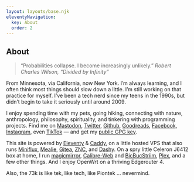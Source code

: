 ```yaml
---
layout: layouts/base.njk
eleventyNavigation:
  key: About
  order: 2
---
```


<article data-pagefind-body>

# About

> “Probabilities collapse. I become increasingly unlikely.”
> <cite>Robert Charles Wilson, *“Divided by Infinity”*</cite>

From Minnesota, via California, now New York. I’m always learning, and I often think most things should slow down a little. I’m still working on that practice for myself. I’ve been a tech nerd since my teens in the 1990s, but didn’t begin to take it seriously until around 2009.

I enjoy spending time with my pets, going hiking, connecting with nature, anthropology, philosophy, spirituality, and tinkering with programming projects. Find me on [Mastodon](https://kolektiva.social/@adampiontek), [Twitter](https://twitter.com/adampiontek), [Github](https://github.com/apiontek), [Goodreads](https://www.goodreads.com/user/show/2450014-adam-piontek), [Facebook](https://facebook.com/damek), [Instagram](https://www.instagram.com/adampiontek/), even [TikTok](https://www.tiktok.com/@adampiontek8) — and get my [public GPG key](/DF185CEE29A3D443_public_key.asc).

This site is powered by [Eleventy](https://www.11ty.dev/) & [Caddy](https://caddyserver.com/), on a little hosted VPS that also runs [Miniflux](https://miniflux.app/), [Mealie](https://hay-kot.github.io/mealie/), [Gitea](https://about.gitea.com/), [ZNC](https://znc.in/), and [Dashy](https://dashy.to/). On a spry little Celeron J6412 box at home, I run [magicmirror](https://khassel.gitlab.io/magicmirror/), [Calibre-Web](https://github.com/janeczku/calibre-web) and [BicBucStriim](https://projekte.textmulch.de/bicbucstriim/), [Plex](https://www.plex.tv/), and a few other things. And I enjoy OpenWrt on a thriving Edgerouter 4.

Also, the 73k is like tek, like tech, like Piontek &hellip; nevermind.

</article>
